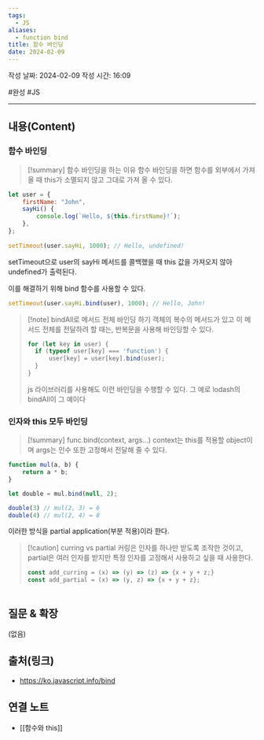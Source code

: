 ```yaml
---
tags:
  - JS
aliases:
  - function bind
title: 함수 바인딩
date: 2024-02-09
---
```

작성 날짜: 2024-02-09
작성 시간: 16:09

#완성 #JS 

----
## 내용(Content)
### 함수 바인딩
>[!summary] 함수 바인딩을 하는 이유
>함수 바인딩을 하면 함수를 외부에서 가져올 때 this가 소멸되지 않고 그대로 가져 올 수 있다.


```js
let user = {
    firstName: "John",
    sayHi() {
        console.log(`Hello, ${this.firstName}!`);
    },
};
  
setTimeout(user.sayHi, 1000); // Hello, undefined!
```

setTimeout으로 user의 sayHi 메서드를 콜백했을 때 this 값을 가져오지 않아 undefined가 출력된다.

이를 해결하기 위해 bind 함수를 사용할 수 있다.

```js
setTimeout(user.sayHi.bind(user), 1000); // Hello, John!
```

>[!note] bindAll로 메서드 전체 바인딩 하기
>객체의 복수의 메서드가 있고 이 메서드 전체를 전달하려 할 때는, 반복문을 사용해 바인딩할 수 있다.
>```js
>for (let key in user) {
>	if (typeof user[key] === 'function') {
>		user[key] = user[key].bind(user);	
>	}
>}
>```
>js 라이브러리를 사용해도 이런 바인딩을 수행할 수 있다. 그 예로 lodash의 bindAll이 그 예이다


### 인자와 this 모두 바인딩
>[!summary] func.bind(context, args...)
>context는 this를 적용할 object이며 args는 인수 또한 고정해서 전달해 줄 수 있다.


```js
function mul(a, b) {
	return a * b;
}

let double = mul.bind(null, 2);

double(3) // mul(2, 3) = 6
double(4) // mul(2, 4) = 8
```

이러한 방식을 partial application(부분 적용)이라 한다.

>[!caution] curring vs partial
>커링은 인자를 하나만 받도록 조작한 것이고, partial은 여러 인자를 받지만 특정 인자를 고정해서 사용하고 싶을 때 사용한다.
>```js
>const add_curring = (x) => (y) => (z) => {x + y + z;}
>const add_partial = (x) => (y, z) => {x + y + z};
>```
```
```


## 질문 & 확장

(없음)

## 출처(링크)
- https://ko.javascript.info/bind

## 연결 노트
- [[함수와 this]]










